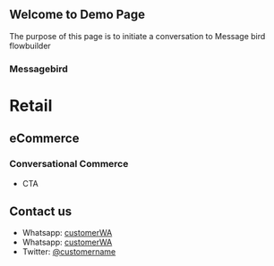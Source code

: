 ## Welcome to Demo Page

The purpose of this page is to initiate a conversation to Message bird flowbuilder

### Messagebird


# Retail 
## eCommerce
### Conversational Commerce

- CTA

## Contact us

- Whatsapp: [customerWA](https://wa.me/919819314600?text=I'm%20want%20to%20know%20more%20details%20about%20this%20bike)
- Whatsapp: [customerWA](https://wa.me/919819314600?text=I'm%20interested%20in%20your%20car%20for%20sale)
- Twitter: [@customername](https://twitter.com/customername)


